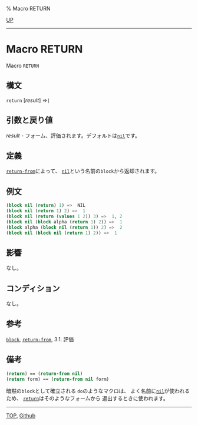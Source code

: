 % Macro RETURN

[UP](5.3.html)  

---

# Macro RETURN


Macro `RETURN`


## 構文

`return` [*result*] =>`|`


## 引数と戻り値

*result* - フォーム、評価されます。デフォルトは[`nil`](5.3.nil-variable.html)です。


## 定義

[`return-from`](5.3.return-from.html)によって、
[`nil`](5.3.nil-variable.html)という名前の`block`から返却されます。


## 例文

```lisp
(block nil (return) 1) =>  NIL
(block nil (return 1) 2) =>  1
(block nil (return (values 1 2)) 3) =>  1, 2
(block nil (block alpha (return 1) 2)) =>  1
(block alpha (block nil (return 1)) 2) =>  2
(block nil (block nil (return 1) 2)) =>  1
```

## 影響

なし。


## コンディション

なし。


## 参考

[`block`](5.3.block.html),
[`return-from`](5.3.return-from.html),
3.1. 評価


## 備考

```lisp
(return) == (return-from nil)
(return form) == (return-from nil form)
```

暗黙の`block`として確立される
`do`のようなマクロは、
よく名前に[`nil`](5.3.nil-variable.html)が使われるため、
[`return`](5.3.return.html)はそのようなフォームから
退出するときに使われます。


---
[TOP](index.html),  [Github](https://github.com/nptcl/npt-japanese)

